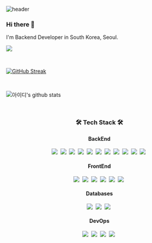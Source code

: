 ![header](https://capsule-render.vercel.app/api?type=waving&color=auto&height=300&section=header&text=Jisoo%20Park&fontSize=90&animation=fadeIn&fontAlignY=38)

### Hi there 👋
I'm Backend Developer in South Korea, Seoul.

<a href="mailto:grooshbene@gmail.com"><img src="https://img.shields.io/badge/Gmail-d14836?style=flat-square&logo=Gmail&logoColor=white&link=grooshbene@gmail.com"/></a>


<br>

[![GitHub Streak](https://streak-stats.demolab.com/?user=grooshbene)](https://git.io/streak-stats)

<br>

![아이디's github stats](https://github-readme-stats.vercel.app/api?username=grooshbene&show_icons=true)

<br>

<h3 align="center">🛠 Tech Stack 🛠</h3>

<h4 align="center">BackEnd</h4>

<p align="center">
  <img src="https://img.shields.io/badge/TypeScript-3178C6?style=for-the-badge&logo=typescript&logoColor=white">&nbsp;
  <img src="https://img.shields.io/badge/JavaScript-F7DF1E?style=for-the-badge&logo=javascript&logoColor=black">&nbsp;
  <img src="https://img.shields.io/badge/Node.js-339933?style=for-the-badge&logo=nodedotjs&logoColor=white">&nbsp;
  <img src="https://img.shields.io/badge/Python-3776AB?style=for-the-badge&logo=python&logoColor=white">&nbsp;
  <img src="https://img.shields.io/badge/Django-092E20?style=for-the-badge&logo=django&logoColor=white">&nbsp;
  <img src="https://img.shields.io/badge/PyTorch-EE4C2C?style=for-the-badge&logo=pytorch&logoColor=white">&nbsp;
  <img src="https://img.shields.io/badge/Kotlin-7F52FF?style=for-the-badge&logo=kotlin&logoColor=white">&nbsp;
  <img src="https://img.shields.io/badge/Spring-6DB33F?style=for-the-badge&logo=spring&logoColor=white">&nbsp;
  <img src="https://img.shields.io/badge/SpringBoot-6DB33F?style=for-the-badge&logo=springboot&logoColor=white">&nbsp;
  <img src="https://img.shields.io/badge/Redis-DC382D?style=for-the-badge&logo=redis&logoColor=white">&nbsp;
  <img src="https://img.shields.io/badge/Laravel-FF2D20?style=for-the-badge&logo=laravel&logoColor=white">&nbsp;
</p>

<h4 align="center">FrontEnd</h4>
<p align="center">
  <img src="https://img.shields.io/badge/HTML-E34F26?style=for-the-badge&logo=html&logoColor=white">&nbsp;
  <img src="https://img.shields.io/badge/CSS-1572B6?style=for-the-badge&logo=css&logoColor=white">&nbsp;
  <img src="https://img.shields.io/badge/React-61DAFB?style=for-the-badge&logo=react&logoColor=black">&nbsp;
  <img src="https://img.shields.io/badge/Next.js-000000?style=for-the-badge&logo=nextdotjs&logoColor=white">&nbsp;
  <img src="https://img.shields.io/badge/Kotlin-7F52FF?style=for-the-badge&logo=kotlin&logoColor=white">&nbsp;
  <img src="https://img.shields.io/badge/Flutter-02569B?style=for-the-badge&logo=flutter&logoColor=white">&nbsp;
</p>

<h4 align="center">Databases</h4>
<p align="center">
  <img src="https://img.shields.io/badge/GraphQL-E10098?style=for-the-badge&logo=spring&logoColor=white">&nbsp;
  <img src="https://img.shields.io/badge/MySQL-4479A1?style=for-the-badge&logo=mysql&logoColor=white">&nbsp;
  <img src="https://img.shields.io/badge/MongoDB-47A248?style=for-the-badge&logo=mongodb&logoColor=white">&nbsp;
</p>

<h4 align="center">DevOps</h4>
<p align="center">
  <img src="https://img.shields.io/badge/Amazon AWS-232F3E?style=for-the-badge&logo=amazonaws&logoColor=white">&nbsp;
  <img src="https://img.shields.io/badge/Docker-2496ED?style=for-the-badge&logo=docker&logoColor=white">&nbsp;
  <img src="https://img.shields.io/badge/Kubernetes-326CE5?style=for-the-badge&logo=kubernetes&logoColor=white">&nbsp;
  <img src="https://img.shields.io/badge/Jenkins-D24939?style=for-the-badge&logo=jenkins&logoColor=white">&nbsp;
</p>